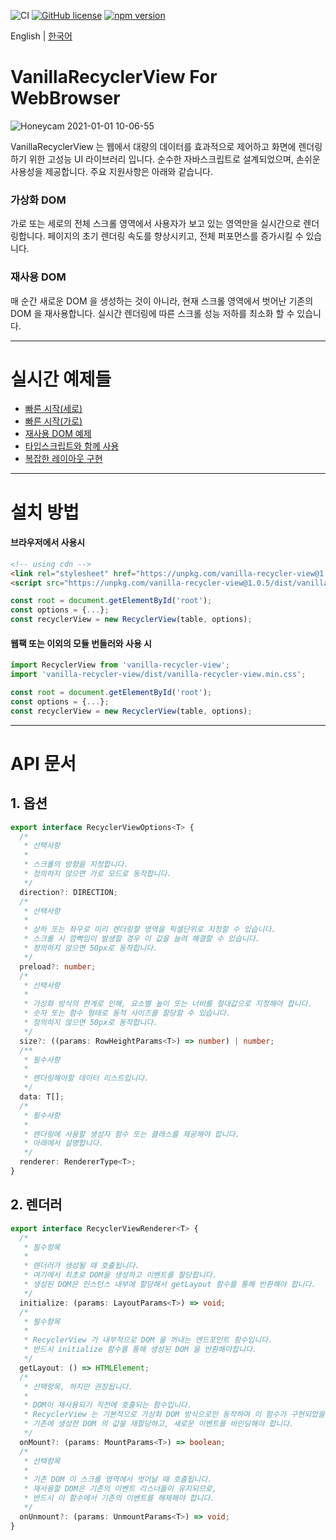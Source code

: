 ![CI](https://github.com/winetree94/VanillaRecyclerView/workflows/CI/badge.svg?branch=master)
[![GitHub license](https://img.shields.io/github/license/winetree94/VanillaRecyclerView)](https://github.com/winetree94/VanillaRecyclerView/blob/master/LICENSE)
[![npm version](https://badge.fury.io/js/vanilla-recycler-view.svg)](https://badge.fury.io/js/vanilla-recycler-view)

English | [한국어](https://github.com/winetree94/VanillaRecyclerView/blob/master/readme/readme-kr.md)

# VanillaRecyclerView For WebBrowser

![Honeycam 2021-01-01 10-06-55](https://user-images.githubusercontent.com/51369962/103431777-0f542c00-4c19-11eb-8148-269f7e62a491.gif)

VanillaRecyclerView 는 웹에서 대량의 데이터를 효과적으로 제어하고 화면에 렌더링하기 위한 고성능 UI 라이브러리 입니다. 순수한 자바스크립트로 설계되었으며, 손쉬운 사용성을 제공합니다. 주요 지원사항은 아래와 같습니다.

### 가상화 DOM

가로 또는 세로의 전체 스크롤 영역에서 사용자가 보고 있는 영역만을 실시간으로 렌더링합니다. 페이지의 초기 렌더링 속도를 향상시키고, 전체 퍼포먼스를 증가시킬 수 있습니다.

### 재사용 DOM

매 순간 새로운 DOM 을 생성하는 것이 아니라, 현재 스크롤 영역에서 벗어난 기존의 DOM 을 재사용합니다. 실시간 렌더링에 따른 스크롤 성능 저하를 최소화 할 수 있습니다.

---

# 실시간 예제들

- [빠른 시작(세로)](https://stackblitz.com/edit/vanilla-recycler-view-quickstart?file=index.js)
- [빠른 시작(가로)](https://stackblitz.com/edit/vanilla-recycler-view-quickstart?file=index.js)
- [재사용 DOM 예제](https://stackblitz.com/edit/vanilla-recycler-view-reusable-example?file=index.js)
- [타입스크립트와 함께 사용]()
- [복잡한 레이아웃 구현]()

---

# 설치 방법

#### 브라우저에서 사용시

```html
<!-- using cdn -->
<link rel="stylesheet" href="https://unpkg.com/vanilla-recycler-view@1.0.5/dist/vanilla-recycler-view.min.css">
<script src="https://unpkg.com/vanilla-recycler-view@1.0.5/dist/vanilla-recycler-view.min.js"></script>
```

```javascript
const root = document.getElementById('root');
const options = {...};
const recyclerView = new RecyclerView(table, options);
```

#### 웹팩 또는 이외의 모듈 번들러와 사용 시

```typescript
import RecyclerView from 'vanilla-recycler-view';
import 'vanilla-recycler-view/dist/vanilla-recycler-view.min.css';

const root = document.getElementById('root');
const options = {...};
const recyclerView = new RecyclerView(table, options);
```

---

# API 문서

## 1. 옵션

```typescript
export interface RecyclerViewOptions<T> {
  /*
   * 선택사항
   *
   * 스크롤의 방향을 지정합니다.
   * 정의하지 않으면 가로 모드로 동작합니다.
   */
  direction?: DIRECTION;
  /*
   * 선택사항
   *
   * 상하 또는 좌우로 미리 렌더링할 영역을 픽셀단위로 지정할 수 있습니다.
   * 스크롤 시 깜빡임이 발생할 경우 이 값을 늘려 해결할 수 있습니다.
   * 정의하지 않으면 50px로 동작합니다.
   */
  preload?: number;
  /*
   * 선택사항
   *
   * 가상화 방식의 한계로 인해, 요소별 높이 또는 너비를 절대값으로 지정해야 합니다.
   * 숫자 또는 함수 형태로 동적 사이즈를 할당할 수 있습니다.
   * 정의하지 않으면 50px로 동작합니다.
   */
  size?: ((params: RowHeightParams<T>) => number) | number;
  /**
   * 필수사항
   * 
   * 렌더링해야할 데이터 리스트입니다.
   */
  data: T[];
  /*
   * 필수사항
   *
   * 렌더링에 사용할 생성자 함수 또는 클래스를 제공해야 합니다.
   * 아래에서 설명합니다.
   */
  renderer: RendererType<T>;
}
```

## 2. 렌더러

```typescript
export interface RecyclerViewRenderer<T> {
  /*
   * 필수항목
   *
   * 렌더러가 생성될 때 호출됩니다.
   * 여기에서 최초로 DOM을 생성하고 이벤트를 할당합니다.
   * 생성된 DOM은 인스턴스 내부에 할당해서 getLayout 함수를 통해 반환해야 합니다.
   */
  initialize: (params: LayoutParams<T>) => void;
  /*
   * 필수항목
   *
   * RecyclerView 가 내부적으로 DOM 을 꺼내는 엔드포인트 함수입니다.
   * 반드시 initialize 함수를 통해 생성된 DOM 을 반환해야합니다. 
   */
  getLayout: () => HTMLElement;
  /*
   * 선택항목, 하지만 권장됩니다.
   *
   * DOM이 재사용되기 직전에 호출되는 함수입니다.
   * RecyclerView 는 기본적으로 가상화 DOM 방식으로만 동작하며 이 함수가 구현되었을 경우에만 재사용 DOM 기능을 활성화합니다.
   * 기존에 생성한 DOM 의 값을 재할당하고, 새로운 이벤트를 바인딩해야 합니다.
   */
  onMount?: (params: MountParams<T>) => boolean;
  /*
   * 선택항목
   * 
   * 기존 DOM 이 스크롤 영역에서 벗어날 때 호출됩니다.
   * 재사용할 DOM은 기존의 이벤트 리스너들이 유지되므로,
   * 반드시 이 함수에서 기존의 이벤트를 해제해야 합니다.
   */
  onUnmount?: (params: UnmountParams<T>) => void;
}
```
